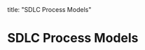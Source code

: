 <frontmatter>
title: "SDLC Process Models"
</frontmatter>

<link rel="stylesheet" href="{{baseUrl}}/css/textbook.css">

<div class="website-content" id="all">

<div id="title">

# SDLC Process Models
</div>
<div id="main">

<panel header="## Introduction" type="seamless" alt="introduction" expanded >
  <include src="introduction/index.md#main" />
</panel>

<panel header="## Example Process Models" type="seamless" alt="example process models" expanded >
  <include src="exampleProcessModels/index.md#main" />
</panel>

<panel header="## More" type="seamless" alt="more" expanded >
  <include src="more/index.md#main" />
</panel>

<panel header="## Summary" type="seamless" alt="summary" expanded >
  <include src="summary/index.md#main" />
</panel>

</div>

</div>
